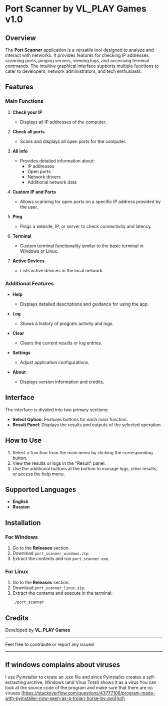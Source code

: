 # Port Scanner by VL_PLAY Games v1.0

## Overview
The **Port Scanner** application is a versatile tool designed to analyze and interact with networks. It provides features for checking IP addresses, scanning ports, pinging servers, viewing logs, and accessing terminal commands. The intuitive graphical interface supports multiple functions to cater to developers, network administrators, and tech enthusiasts.

## Features

### Main Functions
1. **Check your IP**
   - Displays all IP addresses of the computer.

2. **Check all ports**
   - Scans and displays all open ports for the computer.

3. **All info**
   - Provides detailed information about:
     - IP addresses
     - Open ports
     - Network drivers
     - Additional network data

4. **Custom IP and Ports**
   - Allows scanning for open ports on a specific IP address provided by the user.

5. **Ping**
   - Pings a website, IP, or server to check connectivity and latency.

6. **Terminal**
   - Custom terminal functionality similar to the basic terminal in Windows or Linux.

7. **Active Devices**
   - Lists active devices in the local network.

### Additional Features
- **Help**
  - Displays detailed descriptions and guidance for using the app.

- **Log**
  - Shows a history of program activity and logs.

- **Clear**
  - Clears the current results or log entries.

- **Settings**
  - Adjust application configurations.

- **About**
  - Displays version information and credits.

## Interface
The interface is divided into two primary sections:
- **Select Option**: Features buttons for each main function.
- **Result Panel**: Displays the results and outputs of the selected operation.

## How to Use
1. Select a function from the main menu by clicking the corresponding button.
2. View the results or logs in the "Result" panel.
3. Use the additional buttons at the bottom to manage logs, clear results, or access the help menu.

## Supported Languages
- **English**
- **Russian**

## Installation
### For Windows
1. Go to the **Releases** section.
2. Download `port_scanner_windows.zip`.
3. Extract the contents and run `port_scanner.exe`.

### For Linux
1. Go to the **Releases** section.
2. Download `port_scanner_linux.zip`.
3. Extract the contents and execute in the terminal:
   ```bash
   ./port_scanner
   ```

## Credits
Developed by **VL_PLAY Games**

---

Feel free to contribute or report any issues!

---

## If windows complains about viruses
I use Pyinstaller to create an .exe file and since Pyinstaller creates a self-extracting archive, Windows (and Virus Total) shows it as a virus
You can look at the source code of the program and make sure that there are no viruses
[https://stackoverflow.com/questions/43777106/program-made-with-pyinstaller-now-seen-as-a-trojan-horse-by-avg](url)